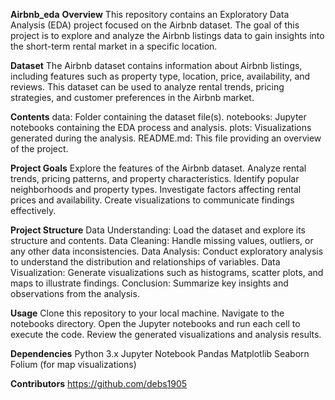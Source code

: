 **Airbnb_eda**
**Overview**
This repository contains an Exploratory Data Analysis (EDA) project focused on the Airbnb dataset. The goal of this project is to explore and analyze the Airbnb listings data to gain insights into the short-term rental market in a specific location.

**Dataset**
The Airbnb dataset contains information about Airbnb listings, including features such as property type, location, price, availability, and reviews. This dataset can be used to analyze rental trends, pricing strategies, and customer preferences in the Airbnb market.

**Contents**
data: Folder containing the dataset file(s). notebooks: Jupyter notebooks containing the EDA process and analysis. plots: Visualizations generated during the analysis. README.md: This file providing an overview of the project.

**Project Goals**
Explore the features of the Airbnb dataset. Analyze rental trends, pricing patterns, and property characteristics. Identify popular neighborhoods and property types. Investigate factors affecting rental prices and availability. Create visualizations to communicate findings effectively.

**Project Structure**
Data Understanding: Load the dataset and explore its structure and contents. Data Cleaning: Handle missing values, outliers, or any other data inconsistencies. Data Analysis: Conduct exploratory analysis to understand the distribution and relationships of variables. Data Visualization: Generate visualizations such as histograms, scatter plots, and maps to illustrate findings. Conclusion: Summarize key insights and observations from the analysis.

**Usage**
Clone this repository to your local machine. Navigate to the notebooks directory. Open the Jupyter notebooks and run each cell to execute the code. Review the generated visualizations and analysis results.

**Dependencies**
Python 3.x Jupyter Notebook Pandas Matplotlib Seaborn Folium (for map visualizations)

**Contributors**
https://github.com/debs1905
